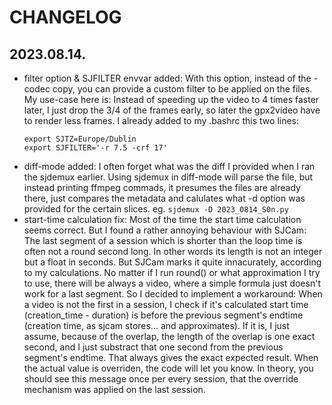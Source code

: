 # CHANGELOG
## 2023.08.14.
* filter option & SJFILTER envvar added:
  With this option, instead of the -codec copy, you can provide a custom filter to be applied on the files.
  My use-case here is: Instead of speeding up the video to 4 times faster later, I just drop the 3/4 of the frames early, so later the gpx2video have to render less frames.
  I already added to my .bashrc this two lines:
  ```
  export SJTZ=Europe/Dublin
  export SJFILTER='-r 7.5 -crf 17'
  ```
* diff-mode added:
  I often forget what was the diff I provided when I ran the sjdemux earlier.
  Using sjdemux in diff-mode will parse the file, but instead printing ffmpeg commads, it presumes the files are already there, just compares the metadata and calulates what -d option was provided for the certain slices. eg. ```sjdemux -D 2023_0814_S0n.py```
* start-time calculation fix:
  Most of the time the start time calculation seems correct. But I found a rather annoying behaviour with SJCam: The last segment of a session which is shorter than the loop time is often not a round second long. In other words its length is not an integer but a float in seconds. But SJCam marks it quite innacurately, according to my calculations. No matter if I run round() or what approximation I try to use, there will be always a video, where a simple formula just doesn't work for a last segment. So I decided to implement a workaround: When a video is not the first in a session, I check if it's calculated start time (creation_time - duration) is before the previous segment's endtime (creation time, as sjcam stores... and approximates). If it is, I just assume, because of the overlap, the length of the overlap is one exact second, and I just substract that one second from the previous segment's endtime. That always gives the exact expected result. When the actual value is overriden, the code will let you know. In theory, you should see this message once per every session, that the override mechanism was applied on the last session.
